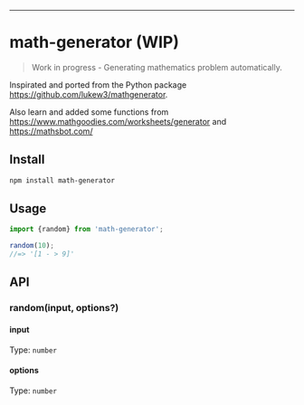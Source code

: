 
---

# math-generator (WIP)

> Work in progress - Generating mathematics problem automatically.

Inspirated and ported from the Python package https://github.com/lukew3/mathgenerator. 

Also learn and added some functions from https://www.mathgoodies.com/worksheets/generator and https://mathsbot.com/

## Install

```sh
npm install math-generator
```

## Usage

```js
import {random} from 'math-generator';

random(10);
//=> '[1 - > 9]'
```

## API

### random(input, options?)

#### input

Type: `number`

#### options

Type: `number`





